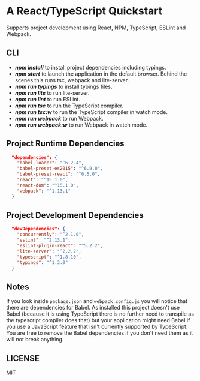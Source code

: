 # A React/TypeScript Quickstart

Supports project development using React, NPM, TypeScript, ESLint and Webpack.

## CLI

* ***npm install*** to install project dependencies including typings.
* ***npm start*** to launch the application in the default browser. Behind the scenes this runs tsc, webpack and lite-server.
* ***npm run typings*** to install typings files.
* ***npm run lite*** to run lite-server.
* ***npm run lint*** to run ESLint.
* ***npm run tsc*** to run the TypeScript compiler.
* ***npm run tsc:w*** to run the TypeScript compiler in watch mode.
* ***npm run webpack*** to run Webpack.
* ***npm run webpack:w*** to run Webpack in watch mode.

## Project Runtime Dependencies
```json
  "dependencies": {
    "babel-loader": "^6.2.4",
    "babel-preset-es2015": "^6.9.0",
    "babel-preset-react": "^6.5.0",
    "react": "^15.1.0",
    "react-dom": "^15.1.0",
    "webpack": "^1.13.1"
  }
```

## Project Development Dependencies
```json
  "devDependencies": {
    "concurrently": "^2.1.0",
    "eslint": "^2.13.1",
    "eslint-plugin-react": "^5.2.2",
    "lite-server": "^2.2.2",
    "typescript": "^1.8.10",
    "typings": "^1.3.0"
  }
```

## Notes
If you look inside `package.json` and `webpack.config.js` you will notice that there are dependencies for Babel. As installed this project doesn't use Babel (because it is using TypeScript there is no further need to transpile as the typescript compiler does that) but your application might need Babel if you use a JavaScript feature that isn't currently supported by TypeScript. You are free to remove the Babel dependencies if you don't need them as it will not break anything.

## LICENSE
MIT
